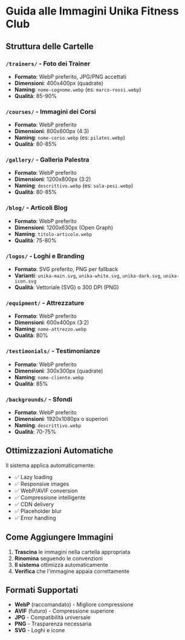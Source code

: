 # Guida alle Immagini Unika Fitness Club

## Struttura delle Cartelle

### `/trainers/` - Foto dei Trainer
- **Formato**: WebP preferito, JPG/PNG accettati
- **Dimensioni**: 400x400px (quadrate)
- **Naming**: `nome-cognome.webp` (es: `marco-rossi.webp`)
- **Qualità**: 85-90%

### `/courses/` - Immagini dei Corsi
- **Formato**: WebP preferito
- **Dimensioni**: 800x600px (4:3)
- **Naming**: `nome-corso.webp` (es: `pilates.webp`)
- **Qualità**: 80-85%

### `/gallery/` - Galleria Palestra
- **Formato**: WebP preferito
- **Dimensioni**: 1200x800px (3:2)
- **Naming**: `descrittivo.webp` (es: `sala-pesi.webp`)
- **Qualità**: 80-85%

### `/blog/` - Articoli Blog
- **Formato**: WebP preferito
- **Dimensioni**: 1200x630px (Open Graph)
- **Naming**: `titolo-articolo.webp`
- **Qualità**: 75-80%

### `/logos/` - Loghi e Branding
- **Formato**: SVG preferito, PNG per fallback
- **Varianti**: `unika-main.svg`, `unika-white.svg`, `unika-dark.svg`, `unika-icon.svg`
- **Qualità**: Vettoriale (SVG) o 300 DPI (PNG)

### `/equipment/` - Attrezzature
- **Formato**: WebP preferito
- **Dimensioni**: 600x400px (3:2)
- **Naming**: `nome-attrezzo.webp`
- **Qualità**: 80%

### `/testimonials/` - Testimonianze
- **Formato**: WebP preferito
- **Dimensioni**: 300x300px (quadrate)
- **Naming**: `nome-cliente.webp`
- **Qualità**: 85%

### `/backgrounds/` - Sfondi
- **Formato**: WebP preferito
- **Dimensioni**: 1920x1080px o superiori
- **Naming**: `descrittivo.webp`
- **Qualità**: 70-75%

## Ottimizzazioni Automatiche

Il sistema applica automaticamente:
- ✅ Lazy loading
- ✅ Responsive images
- ✅ WebP/AVIF conversion
- ✅ Compressione intelligente
- ✅ CDN delivery
- ✅ Placeholder blur
- ✅ Error handling

## Come Aggiungere Immagini

1. **Trascina** le immagini nella cartella appropriata
2. **Rinomina** seguendo le convenzioni
3. **Il sistema** ottimizza automaticamente
4. **Verifica** che l'immagine appaia correttamente

## Formati Supportati

- **WebP** (raccomandato) - Migliore compressione
- **AVIF** (futuro) - Compressione superiore
- **JPG** - Compatibilità universale
- **PNG** - Trasparenza necessaria
- **SVG** - Loghi e icone

